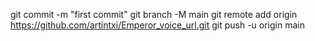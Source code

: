 git commit -m "first commit"
git branch -M main
git remote add origin https://github.com/artintxi/Emperor_voice_url.git
git push -u origin main
